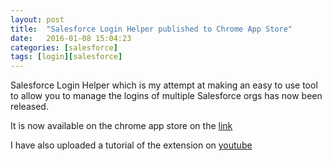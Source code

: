 ```yaml
---
layout: post
title:  "Salesforce Login Helper published to Chrome App Store"
date:   2016-01-08 15:04:23
categories: [salesforce]
tags: [login][salesforce]
---
```


Salesforce Login Helper which is my attempt at making an easy to use tool to allow you to manage the logins of multiple Salesforce orgs has now been released.

It is now available on the chrome app store on the [link](https://chrome.google.com/webstore/detail/salesforce-login-helper/lphjfeeaniomnoomcplfomgonemdmplf)

I have also uploaded a tutorial of the extension on [youtube](https://www.youtube.com/watch?v=0XVmU9s29zM&feature=youtu.be)
